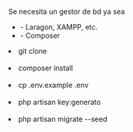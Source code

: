 Se necesita un gestor de bd ya sea 
<ul>
    <li>- Laragon, XAMPP, etc. </li>
    <li>- Composer</li>
</ul>


<li>git clone </li> <br>
<li>composer install </li><br>
<li>cp .env.example .env</li><br>
<li>php artisan key:generato</li>  <br>
<li>php artisan migrate --seed </li> <br>
